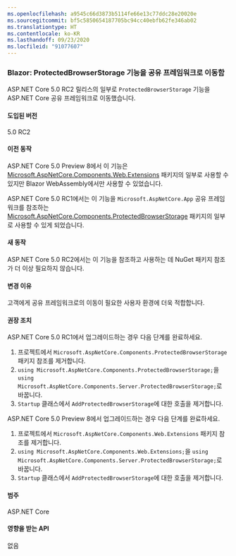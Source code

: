 ```yaml
---
ms.openlocfilehash: a9545c66d3873b5114fe66e13c77ddc28e20020e
ms.sourcegitcommit: bf5c5850654187705bc94cc40ebfb62fe346ab02
ms.translationtype: HT
ms.contentlocale: ko-KR
ms.lasthandoff: 09/23/2020
ms.locfileid: "91077607"
---
```

### <a name="blazor-protectedbrowserstorage-feature-moved-to-shared-framework"></a>Blazor: ProtectedBrowserStorage 기능을 공유 프레임워크로 이동함

ASP.NET Core 5.0 RC2 릴리스의 일부로 `ProtectedBrowserStorage` 기능을 ASP.NET Core 공유 프레임워크로 이동했습니다.

#### <a name="version-introduced"></a>도입된 버전

5.0 RC2

#### <a name="old-behavior"></a>이전 동작

ASP.NET Core 5.0 Preview 8에서 이 기능은 [Microsoft.AspNetCore.Components.Web.Extensions](https://www.nuget.org/packages/Microsoft.AspNetCore.Components.Web.Extensions) 패키지의 일부로 사용할 수 있지만 Blazor WebAssembly에서만 사용할 수 있었습니다.

ASP.NET Core 5.0 RC1에서는 이 기능을 `Microsoft.AspNetCore.App` 공유 프레임워크를 참조하는 [Microsoft.AspNetCore.Components.ProtectedBrowserStorage](https://www.nuget.org/packages/Microsoft.AspNetCore.Components.ProtectedBrowserStorage) 패키지의 일부로 사용할 수 있게 되었습니다.

#### <a name="new-behavior"></a>새 동작

ASP.NET Core 5.0 RC2에서는 이 기능을 참조하고 사용하는 데 NuGet 패키지 참조가 더 이상 필요하지 않습니다.

#### <a name="reason-for-change"></a>변경 이유

고객에게 공유 프레임워크로의 이동이 필요한 사용자 환경에 더욱 적합합니다.

#### <a name="recommended-action"></a>권장 조치

ASP.NET Core 5.0 RC1에서 업그레이드하는 경우 다음 단계를 완료하세요.

1. 프로젝트에서 `Microsoft.AspNetCore.Components.ProtectedBrowserStorage` 패키지 참조를 제거합니다.
1. `using Microsoft.AspNetCore.Components.ProtectedBrowserStorage;`을 `using Microsoft.AspNetCore.Components.Server.ProtectedBrowserStorage;`로 바꿉니다.
1. `Startup` 클래스에서 `AddProtectedBrowserStorage`에 대한 호출을 제거합니다.

ASP.NET Core 5.0 Preview 8에서 업그레이드하는 경우 다음 단계를 완료하세요.

1. 프로젝트에서 `Microsoft.AspNetCore.Components.Web.Extensions` 패키지 참조를 제거합니다.
1. `using Microsoft.AspNetCore.Components.Web.Extensions;`을 `using Microsoft.AspNetCore.Components.Server.ProtectedBrowserStorage;`로 바꿉니다.
1. `Startup` 클래스에서 `AddProtectedBrowserStorage`에 대한 호출을 제거합니다.

#### <a name="category"></a>범주

ASP.NET Core

#### <a name="affected-apis"></a>영향을 받는 API

없음

<!--

#### Affected APIs

Not detectable via API analysis

-->
